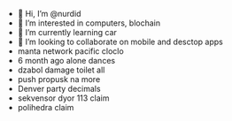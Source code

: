 - 👋 Hi, I’m @nurdid
- 👀 I’m interested in computers, blochain
- 🌱 I’m currently learning car
- 💞️ I’m looking to collaborate on mobile and desctop apps
- manta network pacific cloclo
- 6 month ago alone dances
- dzabol damage toilet all
- push propusk na more
- Denver party decimals
- sekvensor dyor 113 claim
- polihedra claim
